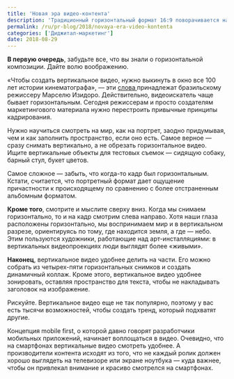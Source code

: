 ```yaml
---
title: 'Новая эра видео-контента'
description: 'Традиционный горизонтальный формат 16:9 поворачивается на 180 градусов. Вертикальные видео набирают популярность. И все из-за двух вещей, изменивших нашу жизнь навсегда — смартфон и Instagram Stories. Как создавать видео нового формата? Существуют ли правила? Тренды? В первую очередь, забудьте все, что вы знали о горизонтальной композиции. Дайте волю воображению.'
permalink: /ru/pr-blog/2018/novaya-era-video-kontenta
categories: ['Диджитал-маркетинг']
date: 2018-08-29
---
```

<p><strong>В первую очередь</strong>, забудьте все, что вы знали о горизонтальной композиции. Дайте волю воображению.&nbsp;</p>
<p>&laquo;Чтобы создать вертикальное видео, нужно выкинуть в окно все 100 лет истории кинематографа&raquo;, &mdash; эти <a href="https://www.adweek.com/sponsored/the-worlds-most-creative-people-show-you-how-to-master-vertical-video/">слова </a>принадлежат бразильскому режиссеру Марселю Изидоро. Действительно, видеоискатель чаще бывает горизонтальным. Сегодня режиссерам и просто создателям маркетингового материала нужно перестроить привычные принципы кадрирования.&nbsp;</p>
<p>Нужно научиться смотреть на мир, как на портрет, заодно придумывая, чем и как заполнить пространство, если оно есть. Самое верное &mdash; сразу снимать вертикально, а не обрезать горизонтальное видео. Ищите вертикальные объекты для тестовых съемок &mdash; сидящую собаку, барный стул, букет цветов.&nbsp;</p>
<p>Самое сложное &mdash; забыть, что когда-то кадр был горизонтальным. Кстати, считается, что портретный формат дает ощущение причастности к происходящему по сравнению с более отстраненным альбомным форматом.</p>
<p><strong>Кроме того</strong>, смотрите и мыслите сверху вниз. Когда мы снимаем горизонтально, то и на кадр смотрим слева направо. Хотя наши глаза расположены горизонтально, мы воспринимаем мир и в вертикальном разрезе, ориентируясь по тому, где находится земля, а где &mdash; небо. Этим пользуются художники, работающие над арт-инсталляциями: в вертикальных видеопроекциях люди выглядят более &laquo;живыми&raquo;.&nbsp;</p>
<p><strong>Наконец</strong>, вертикальное видео удобнее делить на части. Его можно собрать из четырех-пяти горизонтальных снимков и создать динамичный коллаж. Кроме этого, вертикальное видео удобнее зонировать, оставляя пространство для текста, чтобы не накладывать заголовок на изображение.&nbsp;</p>
<p>Рискуйте. Вертикальное видео еще не так популярно, поэтому у вас есть тысячи возможностей, чтобы создать тренд, который подхватят другие.&nbsp;</p>
<p>Концепция mobile first, о которой давно говорят разработчики мобильных приложений, начинает воплощаться в видео. Очевидно, что на смартфонах вертикальные видео смотреть удобнее. А производители контента исходят из того, что не каждый ролик должен хорошо выглядеть на телевизоре или экране ноутбука &mdash; куда важнее, чтобы он привлекал внимание и красиво смотрелся на смартфонах.&nbsp;</p>
